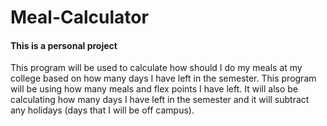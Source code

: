 # Meal-Calculator

#### This is a personal project

This program will be used to calculate how should I do my meals at my college based on how many days I have left in the semester. This program will be using how many meals and flex points I have left. It will also be calculating how many days I have left in the semester and it will subtract any holidays (days that I will be off campus).
